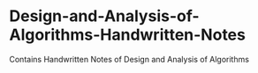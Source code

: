 # Design-and-Analysis-of-Algorithms-Handwritten-Notes
Contains Handwritten Notes of Design and Analysis of Algorithms
